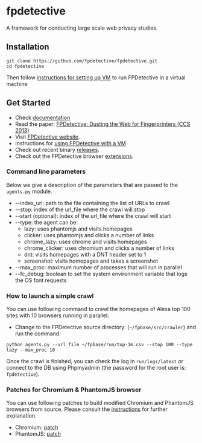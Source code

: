 fpdetective
===========

A framework for conducting large scale web privacy studies.

## Installation

```
git clone https://github.com/fpdetective/fpdetective.git
cd fpdetective
```

Then follow [instructions for setting up VM](https://github.com/fpdetective/fpdetective/blob/master/vm/README.md)
to run FPDetective in a virtual machine

## Get Started
* Check [documentation](https://github.com/fpdetective/fpdetective/wiki)
* Read the paper: [FPDetective: Dusting the Web for Fingerprinters (CCS 2013)](https://www.cosic.esat.kuleuven.be/publications/article-2334.pdf)
* Visit [FPDetective website](https://www.cosic.esat.kuleuven.be/fpdetective/).
* Instructions for [using FPDetective with a VM](https://github.com/fpdetective/fpdetective/blob/master/vm/README.md)
* Check out recent binary [releases](https://github.com/fpdetective/phantomjs/releases).
* Check out the FPDetective browser [extensions](https://github.com/fpdetective/fpdetective/blob/master/extensions/).

### Command line parameters
Below we give a description of the parameters that are passed to the `agents.py` module.
* --index_url: path to the file containing the list of URLs to crawl
* --stop: index of the url_file where the crawl will stop
* --start (optional): index of the url_file where the crawl will start
* --type: the agent can be:
   * lazy: uses phantomjs and visits homepages
   * clicker: uses phantomjs and clicks a number of links
   * chrome_lazy: uses chrome and visits homepages
   * chrome_clicker: uses chromium and clicks a number of links
   * dnt: visits homepages with a DNT header set to 1
   * screenshot: visits homepages and takes a screenshot
* --max_proc: maximum number of processes that will run in parallel
* --fc_debug: boolean to set the system environment variable that logs the OS font requests


### How to launch a simple crawl 
You can use following command to crawl the homepages of Alexa top 100 sites with 
10 browsers running in parallel:

* Change to the FPDetective source directory: (`~/fpbase/src/crawler`) and run the command:
```
python agents.py --url_file ~/fpbase/run/top-1m.csv --stop 100 --type lazy --max_proc 10
```

Once the crawl is finished, you can check the log in `run/logs/latest` or connect to the DB using Phpmyadmin (the password for the root user is: `fpdetective`).

### Patches for Chromium & PhantomJS browser
You can use following patches to build modified Chromium and PhantomJS browsers from source. Please consult the [instructions](https://github.com/fpdetective/fpdetective/blob/master/patches/README.md) for further explanation.
 
* Chromium: [patch](https://github.com/fpdetective/fpdetective/blob/master/patches/chromium.patch)
* PhantomJS: [patch](https://github.com/fpdetective/fpdetective/blob/master/patches/phantomjs.patch)
